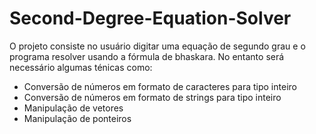 # Second-Degree-Equation-Solver

O projeto consiste no usuário digitar uma equação de segundo grau e o programa resolver usando a fórmula de bhaskara. No entanto será necessário algumas ténicas como: 
- Conversão de números em formato de caracteres para tipo inteiro
- Conversão de números em formato de strings para tipo inteiro
- Manipulação de vetores
- Manipulação de ponteiros
